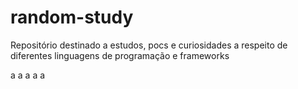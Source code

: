 # random-study
Repositório destinado a estudos, pocs e curiosidades a respeito de diferentes linguagens de programação e frameworks

a
a
a
a
a
